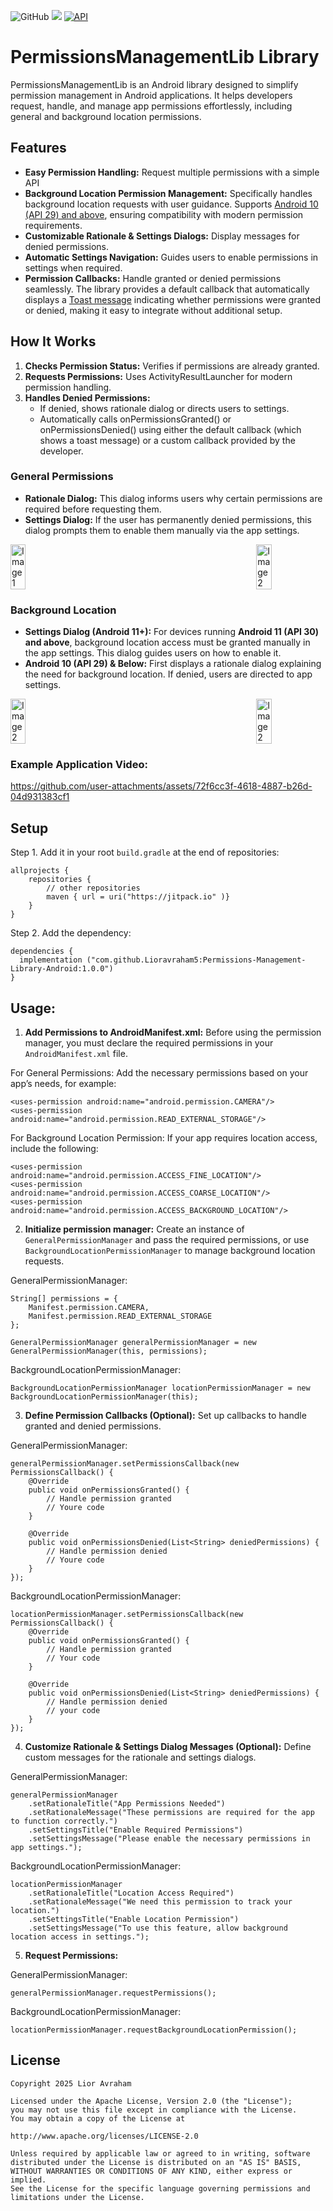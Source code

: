 ![GitHub](https://img.shields.io/github/license/Lioravraham5/Permissions-Management-Library-Android)
[![](https://jitpack.io/v/Lioravraham5/Permissions-Management-Library-Android.svg)](https://jitpack.io/#Lioravraham5/Permissions-Management-Library-Android)
[![API](https://img.shields.io/badge/API-26%2B-green.svg?style=flat)]()

# PermissionsManagementLib Library
PermissionsManagementLib is an Android library designed to simplify permission management in Android applications. It helps developers request, handle, and manage app permissions effortlessly, including general and background location permissions.

## Features
- **Easy Permission Handling:** Request multiple permissions with a simple API
- **Background Location Permission Management:** Specifically handles background location requests with user guidance. Supports <ins>Android 10 (API 29) and above</ins>, ensuring compatibility with modern permission requirements.
- **Customizable Rationale & Settings Dialogs:** Display messages for denied permissions.
- **Automatic Settings Navigation:** Guides users to enable permissions in settings when required.
- **Permission Callbacks:** Handle granted or denied permissions seamlessly. The library provides a default callback that automatically displays a <ins>Toast message</ins> indicating whether permissions were granted or denied, making it easy to integrate without additional setup.

## How It Works
1) **Checks Permission Status:** Verifies if permissions are already granted.
2) **Requests Permissions:** Uses ActivityResultLauncher for modern permission handling.
3) **Handles Denied Permissions:**
    - If denied, shows rationale dialog or directs users to settings.
    -  Automatically calls onPermissionsGranted() or onPermissionsDenied() using either the default callback (which shows a toast message) or a custom callback provided by the developer.

### General Permissions 
 - **Rationale Dialog:** This dialog informs users why certain permissions are required before requesting them.
 - **Settings Dialog:** If the user has permanently denied permissions, this dialog prompts them to enable them manually via the app settings.
<div style="display: flex; justify-content: space-between; gap: 10px;">
  <img src="https://github.com/user-attachments/assets/41d31426-f44a-4d28-a47f-15b71dd58f94" alt="Image 1" style="width: 22%; height: 22%;">
  <img src="https://github.com/user-attachments/assets/9f734895-b933-4948-ae8e-8974fe38ace0" alt="Image 2" style="width: 22%; height: 22%;">
</div>

### Background Location
- **Settings Dialog (Android 11+):** For devices running **Android 11 (API 30) and above**, background location access must be granted manually in the app settings. This dialog guides users on how to enable it.
- **Android 10 (API 29) & Below:** First displays a rationale dialog explaining the need for background location. If denied, users are directed to app settings.
<div style="display: flex; justify-content: space-between; gap: 10px;">
  <img src="https://github.com/user-attachments/assets/c0c7d580-04f7-4846-a818-d68311d1fe39" alt="Image 2" style="width: 22%; height: 22%;">
  <img src="https://github.com/user-attachments/assets/9d49b687-98f2-4493-85d4-8b1cb3de5dc8" alt="Image 2" style="width: 22%; height: 22%;">
</div>

### Example Application Video:
https://github.com/user-attachments/assets/72f6cc3f-4618-4887-b26d-04d931383cf1

## Setup
Step 1. Add it in your root `build.gradle` at the end of repositories:
```
allprojects {
    repositories {
        // other repositories
        maven { url = uri("https://jitpack.io" )}
    }
}
```

Step 2. Add the dependency:
```
dependencies {
  implementation ("com.github.Lioravraham5:Permissions-Management-Library-Android:1.0.0")
}
```

## Usage:
1) **Add Permissions to AndroidManifest.xml:** Before using the permission manager, you must declare the required permissions in your `AndroidManifest.xml` file.

For General Permissions:
Add the necessary permissions based on your app’s needs, for example:
```
<uses-permission android:name="android.permission.CAMERA"/>
<uses-permission android:name="android.permission.READ_EXTERNAL_STORAGE"/>
```

For Background Location Permission:
If your app requires location access, include the following:
```
<uses-permission android:name="android.permission.ACCESS_FINE_LOCATION"/>
<uses-permission android:name="android.permission.ACCESS_COARSE_LOCATION"/>
<uses-permission android:name="android.permission.ACCESS_BACKGROUND_LOCATION"/>
```

2) **Initialize permission manager:** Create an instance of `GeneralPermissionManager` and pass the required permissions, or use `BackgroundLocationPermissionManager` to manage background location requests.

GeneralPermissionManager:   
```
String[] permissions = {
    Manifest.permission.CAMERA,
    Manifest.permission.READ_EXTERNAL_STORAGE
};

GeneralPermissionManager generalPermissionManager = new GeneralPermissionManager(this, permissions);
```

BackgroundLocationPermissionManager:
```
BackgroundLocationPermissionManager locationPermissionManager = new BackgroundLocationPermissionManager(this);
```

3) **Define Permission Callbacks (Optional):** Set up callbacks to handle granted and denied permissions.

GeneralPermissionManager:  
```
generalPermissionManager.setPermissionsCallback(new PermissionsCallback() {
    @Override
    public void onPermissionsGranted() {
        // Handle permission granted
        // Youre code
    }

    @Override
    public void onPermissionsDenied(List<String> deniedPermissions) {
        // Handle permission denied
        // Youre code
    }
});
```

BackgroundLocationPermissionManager:
```
locationPermissionManager.setPermissionsCallback(new PermissionsCallback() {
    @Override
    public void onPermissionsGranted() {
        // Handle permission granted
        // Your code
    }

    @Override
    public void onPermissionsDenied(List<String> deniedPermissions) {
        // Handle permission denied
        // your code
    }
});

```

4) **Customize Rationale & Settings Dialog Messages (Optional):** Define custom messages for the rationale and settings dialogs.

GeneralPermissionManager:  
```
generalPermissionManager
    .setRationaleTitle("App Permissions Needed")
    .setRationaleMessage("These permissions are required for the app to function correctly.")
    .setSettingsTitle("Enable Required Permissions")
    .setSettingsMessage("Please enable the necessary permissions in app settings.");
```

BackgroundLocationPermissionManager:
```
locationPermissionManager
    .setRationaleTitle("Location Access Required")
    .setRationaleMessage("We need this permission to track your location.")
    .setSettingsTitle("Enable Location Permission")
    .setSettingsMessage("To use this feature, allow background location access in settings.");
```

5) **Request Permissions:**

GeneralPermissionManager:
```
generalPermissionManager.requestPermissions();
``` 

BackgroundLocationPermissionManager:
```
locationPermissionManager.requestBackgroundLocationPermission();
```
## License
```
Copyright 2025 Lior Avraham

Licensed under the Apache License, Version 2.0 (the "License");
you may not use this file except in compliance with the License.
You may obtain a copy of the License at

http://www.apache.org/licenses/LICENSE-2.0

Unless required by applicable law or agreed to in writing, software
distributed under the License is distributed on an "AS IS" BASIS,
WITHOUT WARRANTIES OR CONDITIONS OF ANY KIND, either express or implied.
See the License for the specific language governing permissions and
limitations under the License.
```




